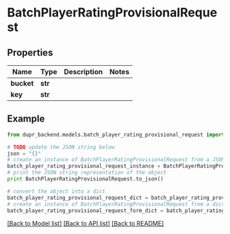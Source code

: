 # BatchPlayerRatingProvisionalRequest


## Properties
Name | Type | Description | Notes
------------ | ------------- | ------------- | -------------
**bucket** | **str** |  | 
**key** | **str** |  | 

## Example

```python
from dupr_backend.models.batch_player_rating_provisional_request import BatchPlayerRatingProvisionalRequest

# TODO update the JSON string below
json = "{}"
# create an instance of BatchPlayerRatingProvisionalRequest from a JSON string
batch_player_rating_provisional_request_instance = BatchPlayerRatingProvisionalRequest.from_json(json)
# print the JSON string representation of the object
print BatchPlayerRatingProvisionalRequest.to_json()

# convert the object into a dict
batch_player_rating_provisional_request_dict = batch_player_rating_provisional_request_instance.to_dict()
# create an instance of BatchPlayerRatingProvisionalRequest from a dict
batch_player_rating_provisional_request_form_dict = batch_player_rating_provisional_request.from_dict(batch_player_rating_provisional_request_dict)
```
[[Back to Model list]](../README.md#documentation-for-models) [[Back to API list]](../README.md#documentation-for-api-endpoints) [[Back to README]](../README.md)


